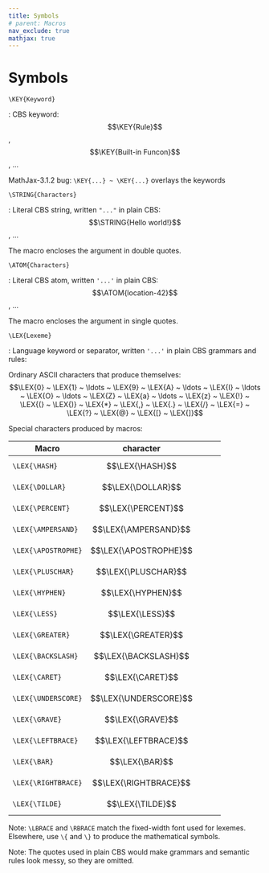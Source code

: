 ```yaml
---
title: Symbols
# parent: Macros
nav_exclude: true
mathjax: true
---
```


# Symbols

`\KEY{Keyword}`

: CBS keyword: 
  $$\KEY{Rule}$$, $$\KEY{Built-in Funcon}$$, ...

  MathJax-3.1.2 bug: `\KEY{...} ~ \KEY{...}` overlays the keywords

`\STRING{Characters}`

: Literal CBS string, written `"..."` in plain CBS:
  $$\STRING{Hello world!}$$, ...
  
  The macro encloses the argument in double quotes.

`\ATOM{Characters}`

: Literal CBS atom, written `'...'` in plain CBS:
  $$\ATOM{location-42}$$, ...
  
  The macro encloses the argument in single quotes.

`\LEX{Lexeme}`

: Language keyword or separator, written `'...'` in plain CBS grammars and rules:
  
  Ordinary ASCII characters that produce themselves:
  $$\LEX{0}
  ~ \LEX{1} ~ \ldots
  ~ \LEX{9}
  ~ \LEX{A} ~ \ldots
  ~ \LEX{I} ~ \ldots
  ~ \LEX{O} ~ \ldots
  ~ \LEX{Z}
  ~ \LEX{a} ~ \ldots
  ~ \LEX{z}
  ~ \LEX{!}
  ~ \LEX{(}
  ~ \LEX{)}
  ~ \LEX{*}
  ~ \LEX{,}
  ~ \LEX{.}
  ~ \LEX{/}
  ~ \LEX{=}
  ~ \LEX{?}
  ~ \LEX{@}
  ~ \LEX{[}
  ~ \LEX{]}$$
  
  Special characters produced by macros:
  
  | Macro               | character  | $$ $$ | $$ $$ | $$ $$ |
  | ------------------- | ---------- | - | - | - |
  | `\LEX{\HASH}`       | $$\LEX{\HASH}$$ |
  | `\LEX{\DOLLAR}`     | $$\LEX{\DOLLAR}$$ |
  | `\LEX{\PERCENT}`    | $$\LEX{\PERCENT}$$ |
  | `\LEX{\AMPERSAND}`  | $$\LEX{\AMPERSAND}$$ |
  | `\LEX{\APOSTROPHE}` | $$\LEX{\APOSTROPHE}$$ |
  | `\LEX{\PLUSCHAR}`   | $$\LEX{\PLUSCHAR}$$ |
  | `\LEX{\HYPHEN}`     | $$\LEX{\HYPHEN}$$ |
  | `\LEX{\LESS}`       | $$\LEX{\LESS}$$ |
  | `\LEX{\GREATER}`    | $$\LEX{\GREATER}$$ |
  | `\LEX{\BACKSLASH}`  | $$\LEX{\BACKSLASH}$$ |
  | `\LEX{\CARET}`      | $$\LEX{\CARET}$$ |
  | `\LEX{\UNDERSCORE}` | $$\LEX{\UNDERSCORE}$$ |
  | `\LEX{\GRAVE}`      | $$\LEX{\GRAVE}$$ |
  | `\LEX{\LEFTBRACE}`  | $$\LEX{\LEFTBRACE}$$ |
  | `\LEX{\BAR}`        | $$\LEX{\BAR}$$ |
  | `\LEX{\RIGHTBRACE}` | $$\LEX{\RIGHTBRACE}$$ |
  | `\LEX{\TILDE}`      | $$\LEX{\TILDE}$$ |
  
  Note: `\LBRACE` and `\RBRACE` match the fixed-width font used for lexemes. 
  Elsewhere, use `\{` and `\}` to produce the mathematical symbols.
  
  Note: The quotes used in plain CBS would make grammars and semantic rules look messy, so they are omitted.
